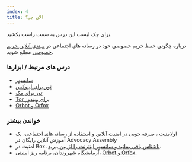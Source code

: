 ```yaml
---
index: 4
title: الان چی؟
---
```

برای چک لیست این درس به سمت راست بکشید.

درباره چگونی حفظ حریم خصوصی خود در رسانه های اجتماعی در [مبتدی آنلاین حریم خصوصی](umbrella://communications/online-privacy/beginner) مطلع شوید.

### درس های مرتبط / ابزارها

*   [سانسور](umbrella://communications/censorship)
*   [تور برای لینوکس](umbrella://tools/tor/s_tor-for-linux.md)
*   [تور برای مک](umbrella://tools/tor/s_tor-for-mac-os-x.md)
*   [Tor برای ویندوز](umbrella://tools/tor/s_tor-for-windows.md)
*   [Orbot و Orfox](umbrella://tools/tor/s_orbot-and-orfox.md)

### خواندن بیشتر

*   اولامنیت ، [صرفه جویی در امنیت آنلاین و استفاده از رسانه های اجتماعی](https://advocacyassembly.org/en/courses/32/#/chapter/1/lesson/1)، یک آموزش آنلاین رایگان در Advocacy Assembly
*   امنیت در  Box، [ناشناس باقی بمانید و سانسور اینترنت را از بین ببرید](https://securityinabox.org/en/guide/anonymity-and-circumvention).
*   آزمایشگاه شهروندان، برنامه ریز امنیتی، [Orbot و Orfox](https://securityplanner.org/#/tool/orbot-and-orfox).